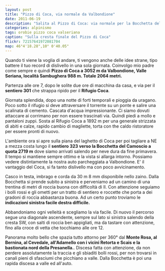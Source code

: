```yaml
---
layout: post
title: "Pizzo di Coca, via normale da Valbondione"
date: 2011-06-19
description: "Salita al Pizzo di Coca: via normale per la Bocchetta del Camoscio con partenza Valbondione"
categories: alpinismo
tags: orobie pizzo coca valseriana 
caption: "Sulla cresta finale del Pizzo di Coca"
flickr: 72157641972081704
map: 46°4'18.28",10° 0'40.05"
---
```


Quando ti viene la voglia di andare, ti vengono anche delle idee strane, tipo battere il tuo record di dislivello in una sola giornata. Coinvolgo mio padre come sempre e quindi **Pizzo di Coca a 3052 m da Valbondione, Valle Seriana, località Sambughera 988 m. Totale 2064 metri.**

Partenza alle ore 7, dopo le solite due ore di macchina da casa, e via per il **sentiero 301** che strappa ripido per il **Rifugio Coca**.

Giornata splendida, dopo una notte di forti temporali e pioggia da uragano. Poco sotto il rifugio si deve attraversare il torrente su un ponte e salire una scalinata di cemento. Cascata d'acqua impressionante. Ci siamo dovuti attaccare ai corrimano per non essere trascinati via. Quindi piedi a mollo e pantaloni zuppi. Sosta al Rifugio Coca a 1892 m per una generale strizzata di abiti e calze, rapido cambio di magliette, torta con the caldo ristoratore per essere pronti di nuovo.

L'ambiente ora si apre sulla piana del laghetto di Coca per poi tagliare a NE a mezza costa lungo il **sentiero 323 verso la Bocchetta del Camoscio a quota 2719 m** dove siamo arrivati salendo per neve dura da fine primavera. Il tempo si mantiene sempre ottimo e la vista si allarga intorno. Possiamo vedere distintamente la nostra auto parcheggiata a Valbondione. E' il vantaggio del Coca, si fa tanto dislivello ma con poco avvicinamento.

Casco in testa, imbrago e corda da 30 m 8 mm disponibile nello zaino. Dalla Bocchetta si prende subito a sinistra e perveniamo ad un camino di una trentina di metri di roccia buona con difficoltà di II.  Con attenzione seguiamo i bolli rossi e gli ometti per un tratto di sentiero e roccette che porta a dei gradoni di roccia abbastanza buona. Ad un certo punto troviamo le **indicazioni sinistra facile destra difficile.**

Abbandoniamo ogni velleità e scegliamo la via facile. Di nuovo il percorso segue una diagonale ascendente, sempre sul lato si sinistra salendo della cresta SW, con salti di roccia ben appigliati, ma da tastare con attenzione, fino alla croce di vetta che tocchiamo alle ore 12.

Panorama molto bello che spazia tutto attorno per 360° dal **Monte Rosa, al Bernina, al Cevedale, all'Adamello con i vicini Retorta e Scais e la bastionata nord della Presanella.**. Discesa fatta con attenzione, da non perdere assolutamente la traccia e gli sbiaditi bolli rossi, per non trovarsi in canali pieni di sfasciumi che picchiano a valle. Dalla Bocchetta è poi una rapida discesa a valle ed all'auto.